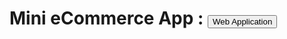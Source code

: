 
<h1>Mini eCommerce App : <a href="https://developer-shamil.github.io/mini-eCommerce-App/Home/index.html"><button>Web Application</button></a></h1>
